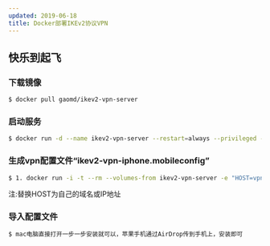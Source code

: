 ```yaml
---
updated: 2019-06-18
title: Docker部署IKEv2协议VPN
---
```


## 快乐到起飞

### 下载镜像

``` bash
$ docker pull gaomd/ikev2-vpn-server
```

### 启动服务

``` bash
$ docker run -d --name ikev2-vpn-server --restart=always --privileged -p 500:500/udp -p 4500:4500/udp gaomd/ikev2-vpn-server
```

### 生成vpn配置文件“ikev2-vpn-iphone.mobileconfig”

``` bash
$ 1. docker run -i -t --rm --volumes-from ikev2-vpn-server -e "HOST=vpn.example.com" gaomd/ikev2-vpn-server generate-mobileconfig > ikev2-vpn-iphone.mobileconfig
```

注:替换HOST为自己的域名或IP地址

### 导入配置文件

``` bash
$ mac电脑直接打开一步一步安装就可以，苹果手机通过AirDrop传到手机上，安装即可
```